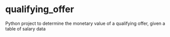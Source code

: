 # qualifying_offer
Python project to determine the monetary value of a qualifying offer, given a table of salary data
